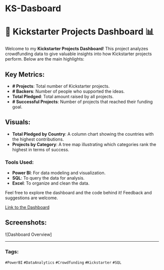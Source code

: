 # KS-Dasboard

# 🚀 Kickstarter Projects Dashboard 📊

Welcome to my **Kickstarter Projects Dashboard**! This project analyzes crowdfunding data to give valuable insights into how Kickstarter projects perform. Below are the main highlights:

## Key Metrics:
- **# Projects**: Total number of Kickstarter projects.
- **# Backers**: Number of people who supported the ideas.
- **Total Pledged**: Total amount raised by all projects.
- **# Successful Projects**: Number of projects that reached their funding goal.

## Visuals:
- **Total Pledged by Country**: A column chart showing the countries with the highest contributions.
- **Projects by Category**: A tree map illustrating which categories rank the highest in terms of success.

### Tools Used:
- **Power BI**: For data modeling and visualization.
- **SQL**: To query the data for analysis.
- **Excel**: To organize and clean the data.

Feel free to explore the dashboard and the code behind it! Feedback and suggestions are welcome.

[Link to the Dashboard]([https://app.powerbi.com/groups/me/reports/96a644da-5ebe-45bf-abc7-558813720233/ReportSection?experience=power-bi])

## Screenshots:
![Dashboard Overview] 

---

### Tags:
`#PowerBI` `#DataAnalytics` `#Crowdfunding` `#Kickstarter` `#SQL`

